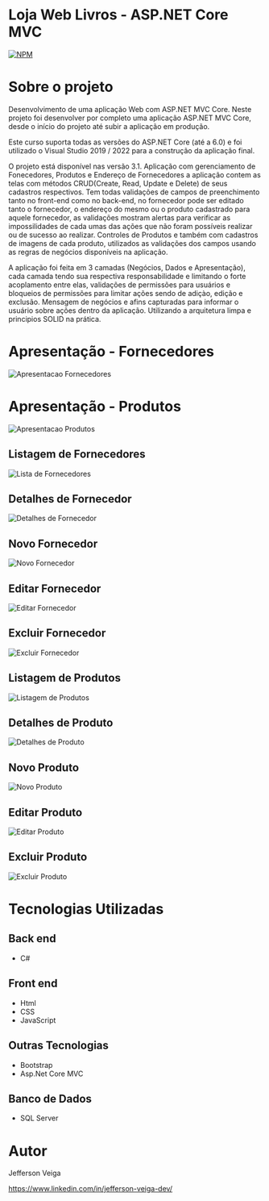# Loja Web Livros - ASP.NET Core MVC 
[![NPM](https://img.shields.io/github/license/jehveiga/workshop-asp-net-core-mvc)](https://github.com/jehveiga/loja-web-asp.net-core/blob/main/LICENCE)

# Sobre o projeto

Desenvolvimento de uma aplicação Web com ASP.NET MVC Core. Neste projeto foi desenvolver por completo uma aplicação ASP.NET MVC Core, desde o início do projeto até subir a aplicação em produção.

Este curso suporta todas as versões do ASP.NET Core (até a 6.0) e foi utilizado o Visual Studio 2019 / 2022 para a construção da aplicação final.

O projeto está disponível nas versão 3.1. Aplicação com gerenciamento de Fonecedores, Produtos e Endereço de Fornecedores a aplicação contem as telas com métodos CRUD(Create, Read, Update e Delete) de seus cadastros respectivos.
Tem todas validações de campos de preenchimento tanto no front-end como no back-end, no fornecedor pode ser editado tanto o fornecedor, o endereço do mesmo ou o produto cadastrado para aquele fornecedor, as validações mostram alertas para verificar as impossilidades de cada umas das ações que não foram possíveis realizar ou de sucesso ao realizar. Controles de Produtos e também com cadastros de imagens de cada produto, utilizados as validações dos campos usando as regras de negócios disponíveis na aplicação.

A aplicação foi feita em 3 camadas (Negócios, Dados e Apresentação), cada camada tendo sua respectiva responsabilidade e limitando o forte acoplamento entre elas, validações de permissões para usuários e bloqueios de permissões para limitar ações sendo de adiçào, edição e exclusão.
Mensagem de negócios e afins capturadas para informar o usuário sobre ações dentro da aplicação. Utilizando a arquitetura limpa e principios SOLID na prática.

# Apresentação - Fornecedores

![Apresentacao Fornecedores](https://github.com/jehveiga/loja-web-asp.net-core/blob/main/assets/Apresentacao_Fornecedor.gif)

# Apresentação - Produtos

![Apresentacao Produtos](https://github.com/jehveiga/loja-web-asp.net-core/blob/main/assets/Apresentacao_Produtos.gif)

## Listagem de Fornecedores

![Lista de Fornecedores](https://github.com/jehveiga/loja-web-asp.net-core/blob/main/assets/Lista_Fornecedores.png)

## Detalhes de Fornecedor

![Detalhes de Fornecedor](https://github.com/jehveiga/loja-web-asp.net-core/blob/main/assets/Detalhes_Fornecedor.png)

## Novo Fornecedor

![Novo Fornecedor](https://github.com/jehveiga/loja-web-asp.net-core/blob/main/assets/Novo_Fornecedor.png)

## Editar Fornecedor

![Editar Fornecedor](https://github.com/jehveiga/loja-web-asp.net-core/blob/main/assets/Editar_Fornecedor.png)

## Excluir Fornecedor

![Excluir Fornecedor](https://github.com/jehveiga/loja-web-asp.net-core/blob/main/assets/Excluir_Fornecedor.png)

## Listagem de Produtos

![Listagem de Produtos](https://github.com/jehveiga/loja-web-asp.net-core/blob/main/assets/Lista_Produtos.png)

## Detalhes de Produto

![Detalhes de Produto](https://github.com/jehveiga/loja-web-asp.net-core/blob/main/assets/Detalhes_Produto.png)

## Novo Produto

![Novo Produto](https://github.com/jehveiga/loja-web-asp.net-core/blob/main/assets/Novo_Produto.png)

## Editar Produto

![Editar Produto](https://github.com/jehveiga/loja-web-asp.net-core/blob/main/assets/Editar_Produto.png)

## Excluir Produto

![Excluir Produto](https://github.com/jehveiga/loja-web-asp.net-core/blob/main/assets/Excluir_Produto.png)

# Tecnologias Utilizadas

## Back end

- C#

## Front end

- Html
- CSS
- JavaScript

## Outras Tecnologias

- Bootstrap
- Asp.Net Core MVC

## Banco de Dados

- SQL Server

# Autor 

Jefferson Veiga

https://www.linkedin.com/in/jefferson-veiga-dev/
